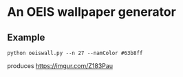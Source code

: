 # An OEIS wallpaper generator

## Example

```
python oeiswall.py --n 27 --namColor #63b8ff 
```
produces <https://imgur.com/Z183Pau>
